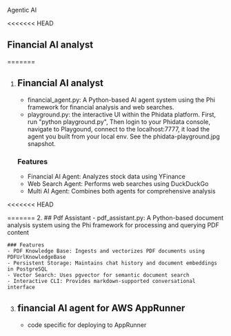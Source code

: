 Agentic AI

<<<<<<< HEAD
## Financial AI analyst
=======
1.  ## Financial AI analyst
    - financial_agent.py: A Python-based AI agent system using the Phi framework   for financial analysis and web searches.
    - playground.py: the interactive UI within the Phidata platform.  First, run "python playground.py", Then login to your Phidata console, navigate to Playgound, connect to the localhost:7777, it load the agent you built from your local env.  See the phidata-playground.jpg snapshot.

    ### Features
    - Financial AI Agent: Analyzes stock data using YFinance
    - Web Search Agent: Performs web searches using DuckDuckGo
    - Multi AI Agent: Combines both agents for comprehensive analysis

<<<<<<< HEAD

=======
2.  ## Pdf Assistant
    - pdf_assistant.py:  A Python-based document analysis system using the Phi framework for processing and querying PDF content
  
    ### Features
    - PDF Knowledge Base: Ingests and vectorizes PDF documents using PDFUrlKnowledgeBase
    - Persistent Storage: Maintains chat history and document embeddings in PostgreSQL
    - Vector Search: Uses pgvector for semantic document search
    - Interactive CLI: Provides markdown-supported conversational interface

3.  ## financial AI agent for AWS AppRunner
    - code specific for deploying to AppRunner
